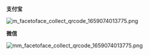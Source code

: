 **支付宝**

![m_facetoface_collect_qrcode_1659074013775.png](https://pic.rmb.bdstatic.com/bjh/7d404252227b73b5f48aedea2631d806.png)

**微信**

![mm_facetoface_collect_qrcode_1659074013775.png](https://pic.rmb.bdstatic.com/bjh/e4106f5d004396906a38f812dc41c7c7.png)

<script async src="https://pagead2.googlesyndication.com/pagead/js/adsbygoogle.js?client=ca-pub-9298875336683121" crossorigin="anonymous"></script>
